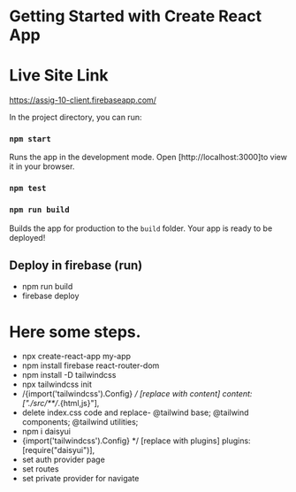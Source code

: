 # Getting Started with Create React App

# Live Site Link
https://assig-10-client.firebaseapp.com/


In the project directory, you can run:
### `npm start`

Runs the app in the development mode.
Open [http://localhost:3000]to view it in your browser.


### `npm test`
### `npm run build`

Builds the app for production to the `build` folder.
Your app is ready to be deployed!

## Deploy in firebase (run)
* npm run build
* firebase deploy

# Here some steps.
* npx create-react-app my-app
* npm install firebase react-router-dom
* npm install -D tailwindcss
* npx tailwindcss init
* /{import('tailwindcss').Config} */
    [replace with content]
  content: ["./src/**/*.{html,js}"],
* delete index.css code and replace-
    @tailwind base;
    @tailwind components;
    @tailwind utilities;
* npm i daisyui
* {import('tailwindcss').Config} */
    [replace with plugins]
    plugins: [require("daisyui")],
* set auth provider page
* set routes 
* set private provider for navigate

